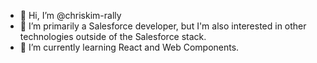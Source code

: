 - 👋 Hi, I’m @chriskim-rally
- 👀 I’m primarily a Salesforce developer, but I'm also interested in other technologies outside of the Salesforce stack.
- 🌱 I’m currently learning React and Web Components.

<!---
- 💞️ I’m looking to collaborate on 
- 📫 How to reach me ...


chriskim-rally/chriskim-rally is a ✨ special ✨ repository because its `README.md` (this file) appears on your GitHub profile.
You can click the Preview link to take a look at your changes.
--->
